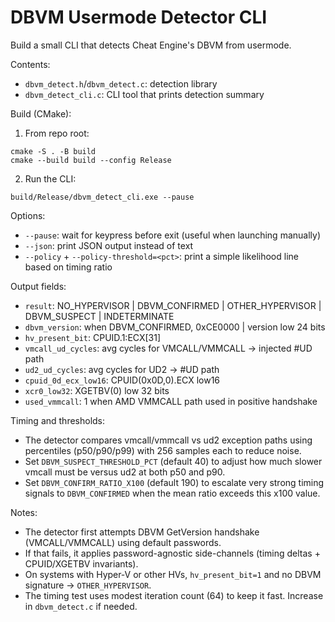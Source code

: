 # DBVM Usermode Detector CLI

Build a small CLI that detects Cheat Engine's DBVM from usermode.

Contents:
- `dbvm_detect.h`/`dbvm_detect.c`: detection library
- `dbvm_detect_cli.c`: CLI tool that prints detection summary

Build (CMake):

1) From repo root:

```
cmake -S . -B build
cmake --build build --config Release
```

2) Run the CLI:

```
build/Release/dbvm_detect_cli.exe --pause
```

Options:
- `--pause`: wait for keypress before exit (useful when launching manually)
- `--json`: print JSON output instead of text
- `--policy` + `--policy-threshold=<pct>`: print a simple likelihood line based on timing ratio

Output fields:
- `result`: NO_HYPERVISOR | DBVM_CONFIRMED | OTHER_HYPERVISOR | DBVM_SUSPECT | INDETERMINATE
- `dbvm_version`: when DBVM_CONFIRMED, 0xCE0000 | version low 24 bits
- `hv_present_bit`: CPUID.1:ECX[31]
- `vmcall_ud_cycles`: avg cycles for VMCALL/VMMCALL → injected #UD path
- `ud2_ud_cycles`: avg cycles for UD2 → #UD path
- `cpuid_0d_ecx_low16`: CPUID(0x0D,0).ECX low16
- `xcr0_low32`: XGETBV(0) low 32 bits
- `used_vmmcall`: 1 when AMD VMMCALL path used in positive handshake

Timing and thresholds:
- The detector compares vmcall/vmmcall vs ud2 exception paths using percentiles (p50/p90/p99) with 256 samples each to reduce noise.
- Set `DBVM_SUSPECT_THRESHOLD_PCT` (default 40) to adjust how much slower vmcall must be versus ud2 at both p50 and p90.
- Set `DBVM_CONFIRM_RATIO_X100` (default 190) to escalate very strong timing signals to `DBVM_CONFIRMED` when the mean ratio exceeds this x100 value.

Notes:
- The detector first attempts DBVM GetVersion handshake (VMCALL/VMMCALL) using default passwords.
- If that fails, it applies password-agnostic side-channels (timing deltas + CPUID/XGETBV invariants).
- On systems with Hyper‑V or other HVs, `hv_present_bit=1` and no DBVM signature → `OTHER_HYPERVISOR`.
- The timing test uses modest iteration count (64) to keep it fast. Increase in `dbvm_detect.c` if needed.

